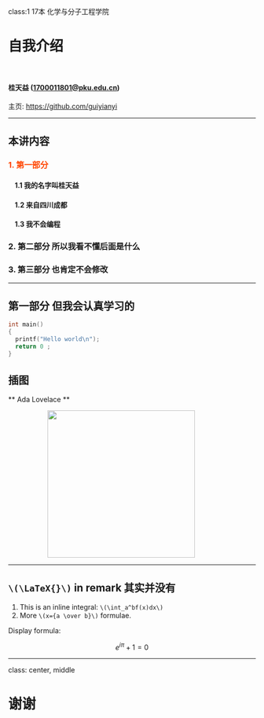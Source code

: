 class:1 17本 化学与分子工程学院

# 自我介绍

&nbsp;
&nbsp;

#### 桂天益 (1700011801@pku.edu.cn)  

主页: https://github.com/guiyianyi

---

## 本讲内容

### <font color="orangered">1. 第一部分</font>

#### &nbsp; &nbsp; 1.1 我的名字叫桂天益
#### &nbsp; &nbsp; 1.2 来自四川成都
#### &nbsp; &nbsp; 1.3 我不会编程

### 2. 第二部分 所以我看不懂后面是什么

### 3. 第三部分 也肯定不会修改

---

## 第一部分 但我会认真学习的

```c
int main()
{
  printf("Hello world\n");
  return 0 ;
}
```


## 插图

** Ada Lovelace **

<img src="https://upload.wikimedia.org/wikipedia/commons/9/95/Ada_Lovelace_color.svg" width=300 style="margin: 0px 80px">

---

## `\(\LaTeX{}\)` in remark 其实并没有


1. This is an inline integral: `\(\int_a^bf(x)dx\)`
2. More `\(x={a \over b}\)` formulae.

Display formula:

$$e^{i\pi} + 1 = 0$$

---

class: center, middle

# 谢谢

